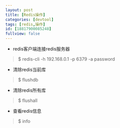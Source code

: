 ```yaml
---
layout: post
title: [Redis操作]
categories: [devtool]
tags: [redis,操作]
id: [18817900085248]
fullview: false
---
```

* redis客户端连接redis服务器
> $ redis-cli -h 192.168.0.1 -p 6379 -a password

* 清除redis当前库
> $ flushdb

* 清除redis所有库
> $ flushall

* 查看redis信息
> $ info
